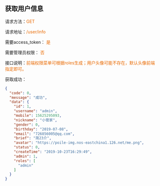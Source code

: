 ## 获取用户信息

<p>请求方法：<span style="color:#e96900">GET</p>
<p>请求地址：<span style="color:#e96900">/user/info</span></p>
<p>需要access_token： <span style="color:#e96900">是</span></p>
<p>需要管理员权限： <span style="color:#e96900">否</span></p>
<p>接口说明：<span style="color:#e96900">前端权限菜单可根据roles生成；用户头像可能不存在，默认头像前端指定即可。</span></p>

获取成功：
```json
{
  "code": 0,
  "message": "成功",
  "data": {
    "id": 1,
    "username": "admin",
    "mobile": 15625295093,
    "nickname": "小管家",
    "gender": 0,
    "birthday": "2019-07-08",
    "email": "726856005@qq.com",
    "brief": "简23介",
    "avatar": "https://poile-img.nos-eastchina1.126.net/me.png",
    "status": 0,
    "createTime": "2019-10-23T16:29:49",
	"admin": 1,
    "roles": [
      "admin"
    ]
  }
}
```
